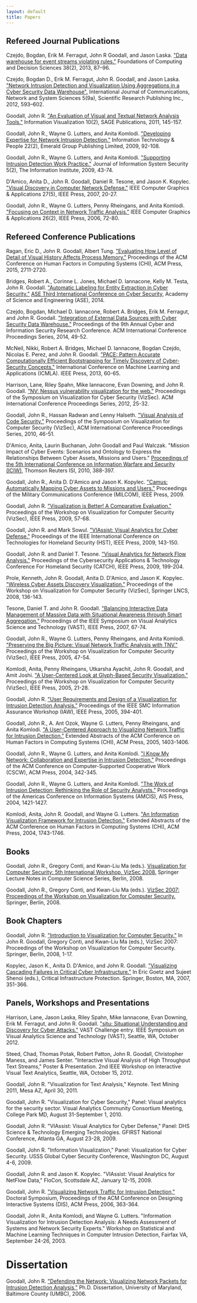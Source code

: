 ```yaml
---
layout: default
title: Papers
---
```


## Refereed Journal Publications

Czejdo, Bogdan, Erik M. Ferragut, John R Goodall, and Jason Laska. ["Data warehouse for event streams violating rules."](http://dx.doi.org/10.2478/fcds-2013-0001) Foundations of Computing and Decision Sciences 38(2), 2013, 87–96.

Czejdo, Bogdan D., Erik M. Ferragut, John R. Goodall, and Jason Laska. ["Network Intrusion Detection and Visualization Using Aggregations in a Cyber Security Data Warehouse".](http://dx.doi.org/10.4236/ijcns.2012.529069) International Journal of Communications, Network and System Sciences 5(9a), Scientific Research Publishing Inc., 2012, 593–602.

Goodall, John R. ["An Evaluation of Visual and Textual Network Analysis Tools."](http://ivi.sagepub.com/content/10/2/145.abstract) Information Visualization 10(2), SAGE Publications, 2011, 145-157.

Goodall, John R., Wayne G. Lutters, and Anita Komlodi. ["Developing Expertise for Network Intrusion Detection."](http://dx.doi.org/10.1108/09593840910962186) Information Technology & People 22(2), Emerald Group Publishing Limited, 2009, 92-108.

Goodall, John R., Wayne G. Lutters, and Anita Komlodi. ["Supporting Intrusion Detection Work Practice."](http://www.jissec.org/Contents/V5/N2/V5N2-Goodall.html) Journal of Information System Security 5(2), The Information Institute, 2009, 43-74.

D'Amico, Anita D., John R. Goodall, Daniel R. Tesone, and Jason K. Kopylec. ["Visual Discovery in Computer Network Defense."](http://dx.doi.org/10.1109/MCG.2007.137) IEEE Computer Graphics & Applications 27(5), IEEE Press, 2007, 20-27.

Goodall, John R., Wayne G. Lutters, Penny Rheingans, and Anita Komlodi. ["Focusing on Context in Network Traffic Analysis."](http://dx.doi.org/10.1109/MCG.2006.31) IEEE Computer Graphics & Applications 26(2), IEEE Press, 2006, 72-80.


## Refereed Conference Publications

Ragan, Eric D., John R. Goodall, Albert Tung. ["Evaluating How Level of Detail of Visual History Affects Process Memory."](http://dl.acm.org/authorize?N92021) Proceedings of the ACM Conference on Human Factors in Computing Systems (CHI), ACM Press, 2015, 2711-2720.

Bridges, Robert A., Corinne L. Jones,  Michael D. Iannacone, Kelly M. Testa, John R. Goodall. ["Automatic Labeling for Entity Extraction in Cyber Security."](http://ase360.org/handle/123456789/42) [ASE Third International Conference on Cyber Security](http://www.scienceengineering.org/ase/conference/2014/cybersecurity/sanjose/website/), Academy of Science and Engineering (ASE), 2014.

Czejdo, Bogdan, Michael D. Iannacone, Robert A. Bridges, Erik M. Ferragut, and John R. Goodall. ["Integration of External Data Sources with Cyber Security Data Warehouse."](http://dl.acm.org/authorize?N87800) Proceedings of the 9th Annual Cyber and Information Security Research Conference. ACM International Conference Proceedings Series, 2014, 49-52.

McNeil, Nikki, Robert A. Bridges, Michael D. Iannacone, Bogdan Czejdo, Nicolas E. Perez, and John R. Goodall. ["PACE: Pattern Accurate Computationally Efficient Bootstrapping for Timely Discovery of Cyber-Security Concepts."](http://dx.doi.org/10.1109/ICMLA.2013.106) International Conference on Machine Learning and Applications (ICMLA). IEEE Press, 2013, 60-65.

Harrison, Lane, Riley Spahn, Mike Iannacone, Evan Downing, and John R. Goodall. ["NV: Nessus vulnerability visualization for the web."](http://dl.acm.org/authorize?N87809) Proceedings of the Symposium on Visualization for Cyber Security (VizSec). ACM International Conference Proceedings Series, 2012, 25-32.

Goodall, John R., Hassan Radwan and Lenny Halseth. ["Visual Analysis of Code Security."](http://dl.acm.org/authorize?399139) Proceedings of the Symposium on Visualization for Computer Security (VizSec), ACM International Conference Proceedings Series, 2010, 46-51.

D'Amico, Anita, Laurin Buchanan, John Goodall and Paul Walczak. "Mission Impact of Cyber Events: Scenarios and Ontology to Express the Relationships Between Cyber Assets, Missions and Users." [Proceedings of the 5th International Conference on Information Warfare and Security (ICIW)](http://academic-conferences.org/iciw/iciw2011/iciw10-proceedings.htm), Thomson Reuters ISI, 2010, 388-397.

Goodall, John R., Anita D. D'Amico and Jason K. Kopylec. ["Camus: Automatically Mapping Cyber Assets to Missions and Users."](http://dx.doi.org/10.1109/MILCOM.2009.5380096) Proceedings of the Military Communications Conference (MILCOM), IEEE Press, 2009.

Goodall, John R. ["Visualization is Better! A Comparative Evaluation."](http://dx.doi.org/10.1109/VIZSEC.2009.5375543) Proceedings of the Workshop on Visualization for Computer Security (VizSec), IEEE Press, 2009, 57-68.

Goodall, John R. and Mark Sowul. ["VIAssist: Visual Analytics for Cyber Defense."](http://dx.doi.org/10.1109/THS.2009.5168026) Proceedings of the IEEE International Conference on Technologies for Homeland Security (HST), IEEE Press, 2009, 143-150.

Goodall, John R. and Daniel T. Tesone. ["Visual Analytics for Network Flow Analysis."](http://dx.doi.org/10.1109/CATCH.2009.47) Proceedings of the Cybersecurity Applications & Technology Conference For Homeland Security (CATCH), IEEE Press, 2009, 199-204.

Prole, Kenneth, John R. Goodall, Anita D. D'Amico, and Jason K. Kopylec. ["Wireless Cyber Assets Discovery Visualization."](http://www.springerlink.com/content/y9155505n3318682/) Proceedings of the Workshop on Visualization for Computer Security (VizSec), Springer LNCS, 2008, 136-143.

Tesone, Daniel T. and John R. Goodall. ["Balancing Interactive Data Management of Massive Data with Situational Awareness through Smart Aggregation."](http://dx.doi.org/10.1109/VAST.2007.4388998) Proceedings of the IEEE Symposium on Visual Analytics Science and Technology (VAST), IEEE Press, 2007, 67-74.

Goodall, John R., Wayne G. Lutters, Penny Rheingans, and Anita Komlodi. ["Preserving the Big Picture: Visual Network Traffic Analysis with TNV."](http://dx.doi.org/10.1109/VIZSEC.2005.1532065) Proceedings of the Workshop on Visualization for Computer Security (VizSec), IEEE Press, 2005, 47-54.

Komlodi, Anita, Penny Rheingans, Utkarsha Ayachit, John R. Goodall, and Amit Joshi. ["A User-Centered Look at Glyph-Based Security Visualization."](http://dx.doi.org/10.1109/VIZSEC.2005.1532062) Proceedings of the Workshop on Visualization for Computer Security (VizSec), IEEE Press, 2005, 21-28.

Goodall, John R. ["User Requirements and Design of a Visualization for Intrusion Detection Analysis."](http://dx.doi.org/10.1109/IAW.2005.1495979) Proceedings of the IEEE SMC Information Assurance Workshop (IAW), IEEE Press, 2005, 394-401.

Goodall, John R., A. Ant Ozok, Wayne G. Lutters, Penny Rheingans, and Anita Komlodi. ["A User-Centered Approach to Visualizing Network Traffic for Intrusion Detection."](http://dl.acm.org/authorize?850553) Extended Abstracts of the ACM Conference on Human Factors in Computing Systems (CHI), ACM Press, 2005, 1403-1406.

Goodall, John R., Wayne G. Lutters, and Anita Komlodi. ["I Know My Network: Collaboration and Expertise in Intrusion Detection."](http://dl.acm.org/authorize?746205) Proceedings of the ACM Conference on Computer-Supported Cooperative Work (CSCW), ACM Press, 2004, 342-345.

Goodall, John R., Wayne G. Lutters, and Anita Komlodi. ["The Work of Intrusion Detection: Rethinking the Role of Security Analysts."](http://aisel.aisnet.org/amcis2004/179/) Proceedings of the Americas Conference on Information Systems (AMCIS), AIS Press, 2004, 1421-1427.

Komlodi, Anita, John R. Goodall, and Wayne G. Lutters. ["An Information Visualization Framework for Intrusion Detection."](http://dl.acm.org/authorize?869009) Extended Abstracts of the ACM Conference on Human Factors in Computing Systems (CHI), ACM Press, 2004, 1743-1746.


## Books

Goodall, John R., Gregory Conti, and Kwan-Liu Ma (eds.). [Visualization for Computer Security: 5th International Workshop, VizSec 2008.](http://www.springer.com/computer/image+processing/book/978-3-540-85931-4) Springer Lecture Notes in Computer Science Series, Berlin, 2008.

Goodall, John R., Gregory Conti, and Kwan-Liu Ma (eds.). [VizSec 2007: Proceedings of the Workshop on Visualization for Computer Security.](http://www.springer.com/computer/image+processing/book/978-3-540-78242-1) Springer, Berlin, 2008.


## Book Chapters

Goodall, John R. ["Introduction to Visualization for Computer Security."](http://www.springerlink.com/content/r361j11781l58411) In John R. Goodall, Gregory Conti, and Kwan-Liu Ma (eds.), VizSec 2007: Proceedings of the Workshop on Visualization for Computer Security. Springer, Berlin, 2008, 1-17.

Kopylec, Jason K., Anita D. D'Amico, and John R. Goodall. ["Visualizing Cascading Failures in Critical Cyber Infrastructure."](http://www.springerlink.com/content/u1685022806012m5) In Eric Goetz and Sujeet Shenoi (eds.), Critical Infrastructure Protection. Springer, Boston, MA, 2007, 351-366.


## Panels, Workshops and  Presentations

Harrison, Lane, Jason Laska, Riley Spahn, Mike Iannacone, Evan Downing, Erik M. Ferragut, and John R. Goodall. ["situ: Situational Understanding and Discovery for Cyber Attacks."](http://dx.doi.org/10.1109/VAST.2012.6400503) VAST Challenge entry.  IEEE Symposium on Visual Analytics Science and Technology (VAST), Seattle, WA, October 2012.

Steed, Chad, Thomas Potak, Robert Patton, John R. Goodall, Christopher Maness, and James Senter. "Interactive Visual Analysis of High Throughput Text Streams," Poster & Presentation. 2nd IEEE Workshop on Interactive Visual Text Analytics, Seattle, WA, October 15, 2012.

Goodall, John R. "Visualization for Text Analysis," Keynote. Text Mining 2011, Mesa AZ, April 30, 2011.

Goodall, John R. "Visualization for Cyber Security," Panel: Visual analytics for the security sector. Visual Analytics Community Consortium Meeting, College Park MD, August 31-September 1, 2010.

Goodall, John R. "VIAssist: Visual Analytics for Cyber Defense," Panel: DHS Science & Technology Emerging Technologies. GFIRST National Conference, Atlanta GA, August 23-28, 2009.

Goodall, John R. "Information Visualization," Panel: Visualization for Cyber Security. USSS Global Cyber Security Conference, Washington DC, August 4-6, 2009.

Goodall, John R. and Jason K. Kopylec. "VIAssist: Visual Analytics for NetFlow Data," FloCon, Scottsdale AZ, January 12-15, 2009.

Goodall, John R. ["Visualizing Network Traffic for Intrusion Detection,"](http://dl.acm.org/authorize?816276) Doctoral Symposium, Proceedings of the ACM Conference on Designing Interactive Systems (DIS), ACM Press, 2006, 363-364.

Goodall, John R., Anita Komlodi, and Wayne G. Lutters. "Information Visualization for Intrusion Detection Analysis: A Needs Assessment of Systems and Network Security Experts." Workshop on Statistical and Machine Learning Techniques in Computer Intrusion Detection, Fairfax VA, September 24-26, 2003.


# Dissertation #

Goodall, John R. ["Defending the Network: Visualizing Network Packets for Intrusion Detection Analysis,"](http://proquest.umi.com/pqdlink?Ver=1&amp;Exp=09-30-2012&amp;FMT=7&amp;DID=1338926531&amp;RQT=309) Ph.D. Dissertation, University of Maryland, Baltimore County (UMBC), 2006.
